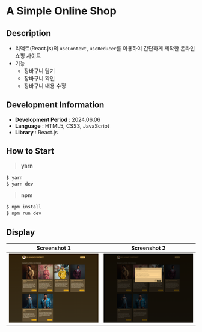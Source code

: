 # A Simple Online Shop

## Description

- 리액트(React.js)의 `useContext`, `useReducer`를 이용하여 간단하게 제작한 온라인 쇼핑 사이트
- 기능
  - 장바구니 담기
  - 장바구니 확인
  - 장바구니 내용 수정

## Development Information

- **Development Period** : 2024.06.06
- **Language** : HTML5, CSS3, JavaScript
- **Library** : React.js

## How to Start

> **yarn**

```bash
$ yarn
$ yarn dev
```

> **npm**

```bash
$ npm install
$ npm run dev
```

## Display

|              Screenshot 1              |              Screenshot 2              |
| :------------------------------------: | :------------------------------------: |
| ![Web Page Screenshot 1](picture1.png) | ![Web Page Screenshot 2](picture2.png) |

